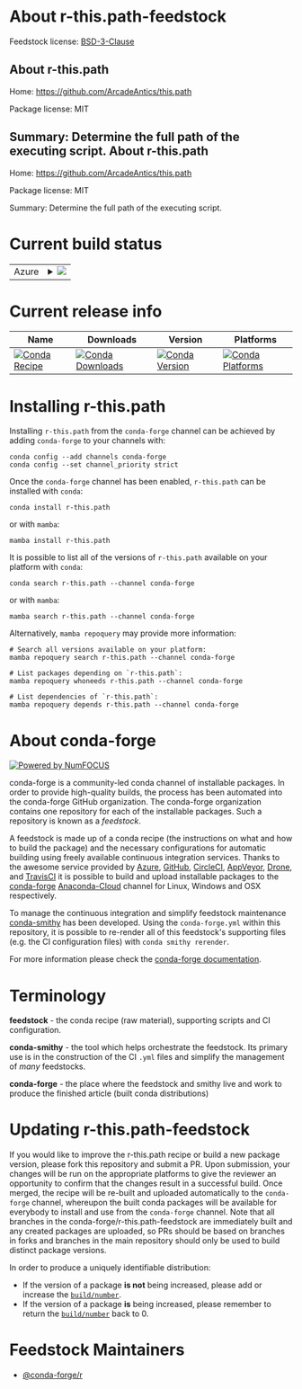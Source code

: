 About r-this.path-feedstock
===========================

Feedstock license: [BSD-3-Clause](https://github.com/conda-forge/r-this.path-feedstock/blob/main/LICENSE.txt)

About r-this.path
-----------------

Home: https://github.com/ArcadeAntics/this.path

Package license: MIT

Summary: Determine the full path of the executing script.
About r-this.path
-----------------

Home: https://github.com/ArcadeAntics/this.path

Package license: MIT

Summary: Determine the full path of the executing script.

Current build status
====================


<table>
    
  <tr>
    <td>Azure</td>
    <td>
      <details>
        <summary>
          <a href="https://dev.azure.com/conda-forge/feedstock-builds/_build/latest?definitionId=17898&branchName=main">
            <img src="https://dev.azure.com/conda-forge/feedstock-builds/_apis/build/status/r-this.path-feedstock?branchName=main">
          </a>
        </summary>
        <table>
          <thead><tr><th>Variant</th><th>Status</th></tr></thead>
          <tbody><tr>
              <td>linux_64_r_base4.1</td>
              <td>
                <a href="https://dev.azure.com/conda-forge/feedstock-builds/_build/latest?definitionId=17898&branchName=main">
                  <img src="https://dev.azure.com/conda-forge/feedstock-builds/_apis/build/status/r-this.path-feedstock?branchName=main&jobName=linux&configuration=linux%20linux_64_r_base4.1" alt="variant">
                </a>
              </td>
            </tr><tr>
              <td>linux_64_r_base4.2</td>
              <td>
                <a href="https://dev.azure.com/conda-forge/feedstock-builds/_build/latest?definitionId=17898&branchName=main">
                  <img src="https://dev.azure.com/conda-forge/feedstock-builds/_apis/build/status/r-this.path-feedstock?branchName=main&jobName=linux&configuration=linux%20linux_64_r_base4.2" alt="variant">
                </a>
              </td>
            </tr><tr>
              <td>osx_64_r_base4.1</td>
              <td>
                <a href="https://dev.azure.com/conda-forge/feedstock-builds/_build/latest?definitionId=17898&branchName=main">
                  <img src="https://dev.azure.com/conda-forge/feedstock-builds/_apis/build/status/r-this.path-feedstock?branchName=main&jobName=osx&configuration=osx%20osx_64_r_base4.1" alt="variant">
                </a>
              </td>
            </tr><tr>
              <td>osx_64_r_base4.2</td>
              <td>
                <a href="https://dev.azure.com/conda-forge/feedstock-builds/_build/latest?definitionId=17898&branchName=main">
                  <img src="https://dev.azure.com/conda-forge/feedstock-builds/_apis/build/status/r-this.path-feedstock?branchName=main&jobName=osx&configuration=osx%20osx_64_r_base4.2" alt="variant">
                </a>
              </td>
            </tr><tr>
              <td>win_64</td>
              <td>
                <a href="https://dev.azure.com/conda-forge/feedstock-builds/_build/latest?definitionId=17898&branchName=main">
                  <img src="https://dev.azure.com/conda-forge/feedstock-builds/_apis/build/status/r-this.path-feedstock?branchName=main&jobName=win&configuration=win%20win_64_" alt="variant">
                </a>
              </td>
            </tr>
          </tbody>
        </table>
      </details>
    </td>
  </tr>
</table>

Current release info
====================

| Name | Downloads | Version | Platforms |
| --- | --- | --- | --- |
| [![Conda Recipe](https://img.shields.io/badge/recipe-r--this.path-green.svg)](https://anaconda.org/conda-forge/r-this.path) | [![Conda Downloads](https://img.shields.io/conda/dn/conda-forge/r-this.path.svg)](https://anaconda.org/conda-forge/r-this.path) | [![Conda Version](https://img.shields.io/conda/vn/conda-forge/r-this.path.svg)](https://anaconda.org/conda-forge/r-this.path) | [![Conda Platforms](https://img.shields.io/conda/pn/conda-forge/r-this.path.svg)](https://anaconda.org/conda-forge/r-this.path) |

Installing r-this.path
======================

Installing `r-this.path` from the `conda-forge` channel can be achieved by adding `conda-forge` to your channels with:

```
conda config --add channels conda-forge
conda config --set channel_priority strict
```

Once the `conda-forge` channel has been enabled, `r-this.path` can be installed with `conda`:

```
conda install r-this.path
```

or with `mamba`:

```
mamba install r-this.path
```

It is possible to list all of the versions of `r-this.path` available on your platform with `conda`:

```
conda search r-this.path --channel conda-forge
```

or with `mamba`:

```
mamba search r-this.path --channel conda-forge
```

Alternatively, `mamba repoquery` may provide more information:

```
# Search all versions available on your platform:
mamba repoquery search r-this.path --channel conda-forge

# List packages depending on `r-this.path`:
mamba repoquery whoneeds r-this.path --channel conda-forge

# List dependencies of `r-this.path`:
mamba repoquery depends r-this.path --channel conda-forge
```


About conda-forge
=================

[![Powered by
NumFOCUS](https://img.shields.io/badge/powered%20by-NumFOCUS-orange.svg?style=flat&colorA=E1523D&colorB=007D8A)](https://numfocus.org)

conda-forge is a community-led conda channel of installable packages.
In order to provide high-quality builds, the process has been automated into the
conda-forge GitHub organization. The conda-forge organization contains one repository
for each of the installable packages. Such a repository is known as a *feedstock*.

A feedstock is made up of a conda recipe (the instructions on what and how to build
the package) and the necessary configurations for automatic building using freely
available continuous integration services. Thanks to the awesome service provided by
[Azure](https://azure.microsoft.com/en-us/services/devops/), [GitHub](https://github.com/),
[CircleCI](https://circleci.com/), [AppVeyor](https://www.appveyor.com/),
[Drone](https://cloud.drone.io/welcome), and [TravisCI](https://travis-ci.com/)
it is possible to build and upload installable packages to the
[conda-forge](https://anaconda.org/conda-forge) [Anaconda-Cloud](https://anaconda.org/)
channel for Linux, Windows and OSX respectively.

To manage the continuous integration and simplify feedstock maintenance
[conda-smithy](https://github.com/conda-forge/conda-smithy) has been developed.
Using the ``conda-forge.yml`` within this repository, it is possible to re-render all of
this feedstock's supporting files (e.g. the CI configuration files) with ``conda smithy rerender``.

For more information please check the [conda-forge documentation](https://conda-forge.org/docs/).

Terminology
===========

**feedstock** - the conda recipe (raw material), supporting scripts and CI configuration.

**conda-smithy** - the tool which helps orchestrate the feedstock.
                   Its primary use is in the construction of the CI ``.yml`` files
                   and simplify the management of *many* feedstocks.

**conda-forge** - the place where the feedstock and smithy live and work to
                  produce the finished article (built conda distributions)


Updating r-this.path-feedstock
==============================

If you would like to improve the r-this.path recipe or build a new
package version, please fork this repository and submit a PR. Upon submission,
your changes will be run on the appropriate platforms to give the reviewer an
opportunity to confirm that the changes result in a successful build. Once
merged, the recipe will be re-built and uploaded automatically to the
`conda-forge` channel, whereupon the built conda packages will be available for
everybody to install and use from the `conda-forge` channel.
Note that all branches in the conda-forge/r-this.path-feedstock are
immediately built and any created packages are uploaded, so PRs should be based
on branches in forks and branches in the main repository should only be used to
build distinct package versions.

In order to produce a uniquely identifiable distribution:
 * If the version of a package **is not** being increased, please add or increase
   the [``build/number``](https://docs.conda.io/projects/conda-build/en/latest/resources/define-metadata.html#build-number-and-string).
 * If the version of a package **is** being increased, please remember to return
   the [``build/number``](https://docs.conda.io/projects/conda-build/en/latest/resources/define-metadata.html#build-number-and-string)
   back to 0.

Feedstock Maintainers
=====================

* [@conda-forge/r](https://github.com/conda-forge/r/)

